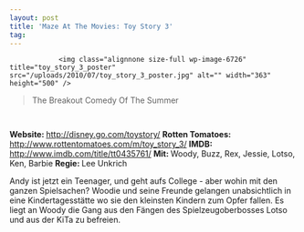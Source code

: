 ```yaml
---
layout: post
title: 'Maze At The Movies: Toy Story 3'
tag: 
---
```



                <img class="alignnone size-full wp-image-6726" title="toy_story_3_poster" src="/uploads/2010/07/toy_story_3_poster.jpg" alt="" width="363" height="500" />
<blockquote>The Breakout Comedy Of The Summer</blockquote>
<img class="alignnone size-full wp-image-5898" title="movie_review_5stars" src="/uploads/2010/02/movie_review_5stars.png" alt="" width="75" height="15" />
<p><strong> Website: </strong><a href="http://disney.go.com/toystory/"><a href="http://disney.go.com/toystory/">http://disney.go.com/toystory/</a></a>
<strong>Rotten Tomatoes: </strong><a href="http://www.rottentomatoes.com/m/toy_story_3/"><a href="http://www.rottentomatoes.com/m/toy_story_3/">http://www.rottentomatoes.com/m/toy_story_3/</a></a>
<strong>IMDB: </strong><a href="http://www.imdb.com/title/tt0435761/"><a href="http://www.imdb.com/title/tt0435761/">http://www.imdb.com/title/tt0435761/</a></a>
<strong>Mit: </strong>Woody, Buzz, Rex, Jessie, Lotso, Ken, Barbie
<strong>Regie: </strong>Lee Unkrich</p>
<p>Andy ist jetzt ein Teenager, und geht aufs College - aber wohin mit den ganzen Spielsachen? Woodie und seine Freunde gelangen unabsichtlich in eine Kindertagesstätte wo sie den kleinsten Kindern zum Opfer fallen. Es liegt an Woody die Gang aus den Fängen des Spielzeugoberbosses Lotso und aus der KiTa zu befreien.</p>
            
